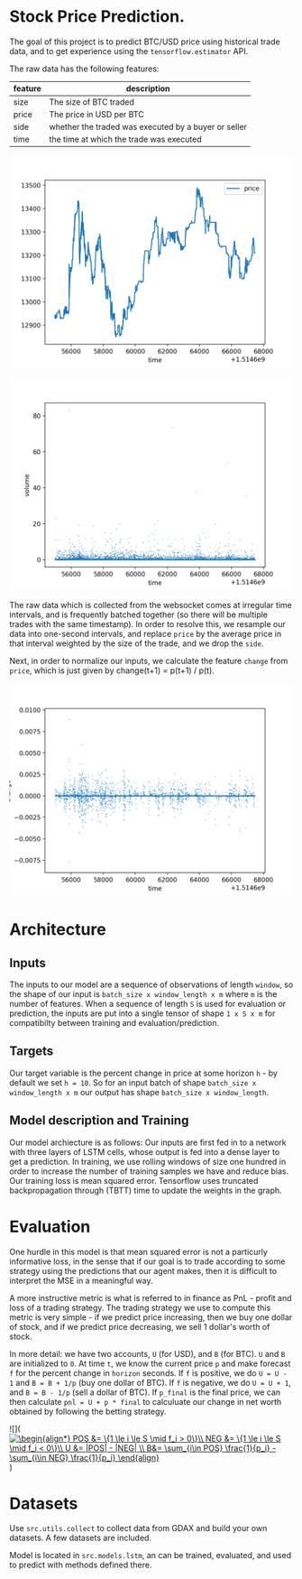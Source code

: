 # Stock Price Prediction.

The goal of this project is to predict BTC/USD price using historical trade data,
and to get experience using the `tensorflow.estimator` API.

The raw data has the following features: 

|feature|description|
|-------|-----------|
|size 		| The size of BTC traded  |
|price		| The price in USD per BTC|  
|side		| whether the traded was executed by a buyer or seller |
|time 		| the time at which the trade was executed 

![img](./images/price_plot.png)

![img](./images/volume_plot.png)


The raw data which is collected from the websocket comes at irregular time
intervals,
and is frequently batched together (so there will be multiple trades with the
same timestamp). In order to resolve this, we resample our data
into one-second intervals, and replace `price` by the average price in that
interval weighted by the size of the trade, and we drop the `side`.  

Next, in order to normalize our inputs, we calculate the feature `change`
from `price`, which is just given by change(t+1) = p(t+1) / p(t).

![img](./images/change_plot.png)


# Architecture
## Inputs
The inputs to our model are a sequence of observations of length `window`, so
the shape of our input is `batch_size x window_length x m` where `m` is the
number of features. When a sequence of length `S` is used for 
evaluation or prediction, the inputs are put into a single tensor of shape 
`1 x S x m` for compatibilty between training and evaluation/prediction.

## Targets

Our target variable is the percent change in price at some horizon `h` - 
by default we set `h = 10`. So for an input batch of shape `batch_size x
window_length x m` our output has shape `batch_size x window_length`.

## Model description and Training

Our model archiecture is as follows: Our inputs are first fed in to 
a network with three layers of LSTM cells,
whose output is fed into a dense layer to get a prediction. 
In training, we use rolling windows of size one hundred in order to
increase the number of training samples we have and reduce bias. Our training
loss is mean squared error. Tensorflow uses truncated backpropagation through
(TBTT) time to update the weights in the graph.

# Evaluation 

One hurdle in this model is that mean squared error is not a particurly
informative loss, in the sense that if our goal is to trade according to some
strategy using the predictions that our agent makes, then it is difficult to interpret the MSE in a
meaningful way. 

A more instructive metric is what is referred to in finance as
PnL - profit and loss of a trading strategy. The trading strategy we use to
compute this metric is very simple - if we predict price increasing, then we 
buy one dollar of stock, and if we predict price decreasing, we sell 1 dollar's
worth of stock. 

In more detail: we have two accounts, `U` (for USD),  and `B` (for BTC).
`U` and `B` are initialized to `0`. 
At time `t`, we know the current price `p` and make forecast  `f` for the percent change in 
`horizon` seconds. If `f` is positive, we do `U = U - 1` and `B = B + 1/p` (buy
one dollar of BTC). If `f` is negative, we do `U = U + 1`, and `B = B - 1/p`
(sell a dollar of BTC). If `p_final` is the final price, we can then calculate `pnl =
U + p * final` to calculuate our change in net worth obtained by following the betting
strategy. 

![](<a
href="https://www.codecogs.com/eqnedit.php?latex=\begin{align*}&space;POS&space;&=&space;\{1&space;\le&space;i&space;\le&space;S&space;\mid&space;f_i&space;>&space;0\}\\&space;NEG&space;&=&space;\{1&space;\le&space;i&space;\le&space;S&space;\mid&space;f_i&space;<&space;0\}\\&space;U&space;&=&space;|POS|&space;-&space;|NEG|&space;\\&space;B&=&space;\sum_{i\in&space;POS}&space;\frac{1}{p_i}&space;-&space;\sum_{i\in&space;NEG}&space;\frac{1}{p_i}&space;\end{align}"
target="_blank"><img
src="https://latex.codecogs.com/gif.latex?\begin{align*}&space;POS&space;&=&space;\{1&space;\le&space;i&space;\le&space;S&space;\mid&space;f_i&space;>&space;0\}\\&space;NEG&space;&=&space;\{1&space;\le&space;i&space;\le&space;S&space;\mid&space;f_i&space;<&space;0\}\\&space;U&space;&=&space;|POS|&space;-&space;|NEG|&space;\\&space;B&=&space;\sum_{i\in&space;POS}&space;\frac{1}{p_i}&space;-&space;\sum_{i\in&space;NEG}&space;\frac{1}{p_i}&space;\end{align}"
title="\begin{align*} POS &= \{1 \le i \le S \mid f_i > 0\}\\ NEG &= \{1 \le i
\le S \mid f_i < 0\}\\ U &= |POS| - |NEG| \\ B&= \sum_{i\in POS} \frac{1}{p_i} -
\sum_{i\in NEG} \frac{1}{p_i} \end{align}" /></a>)

# Datasets

Use `src.utils.collect` to collect data from GDAX and build your own datasets. A
few datasets are included.

Model is located in `src.models.lstm`, an can be trained, evaluated, and used to
predict with methods defined there.
